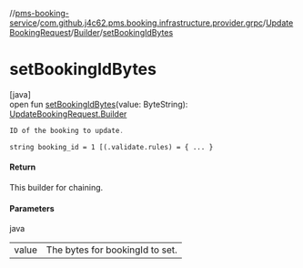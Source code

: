 //[pms-booking-service](../../../../index.md)/[com.github.j4c62.pms.booking.infrastructure.provider.grpc](../../index.md)/[UpdateBookingRequest](../index.md)/[Builder](index.md)/[setBookingIdBytes](set-booking-id-bytes.md)

# setBookingIdBytes

[java]\
open fun [setBookingIdBytes](set-booking-id-bytes.md)(value: ByteString): [UpdateBookingRequest.Builder](index.md)

```kotlin
ID of the booking to update.

```
`string booking_id = 1 [(.validate.rules) = { ... }`

#### Return

This builder for chaining.

#### Parameters

java

| | |
|---|---|
| value | The bytes for bookingId to set. |